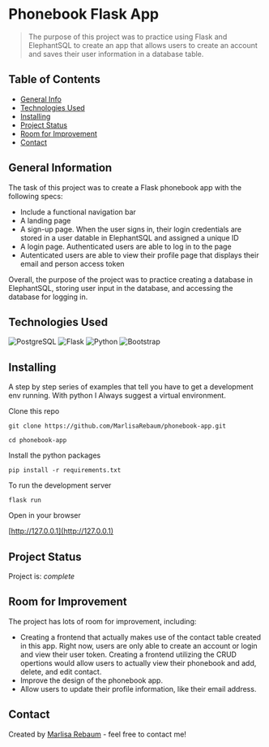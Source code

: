 # Phonebook Flask App
> The purpose of this project was to practice using Flask and ElephantSQL to create
an app that allows users to create an account and saves their user information
in a database table.

## Table of Contents
* [General Info](#general-information)
* [Technologies Used](#technologies-used)
* [Installing](#installing)
* [Project Status](#project-status)
* [Room for Improvement](#room-for-improvement)
* [Contact](#contact)


## General Information
The task of this project was to create a Flask phonebook app with the following
specs:

- Include a functional navigation bar
- A landing page
- A sign-up page. When the user signs in, their login credentials are stored in
a user datable in ElephantSQL and assigned a unique ID
- A login page. Authenticated users are able to log in to the page
- Autenticated users are able to view their profile page that displays their
email and person access token

Overall, the purpose of the project was to practice creating a database in 
ElephantSQL, storing user input in the database, and accessing the database for
logging in.

## Technologies Used
![PostgreSQL](https://img.shields.io/badge/PostgreSQL-316192?style=for-the-badge&logo=postgresql&logoColor=white)
![Flask](https://img.shields.io/badge/flask-%23000.svg?style=for-the-badge&logo=flask&logoColor=white)
![Python](https://img.shields.io/badge/python-3670A0?style=for-the-badge&logo=python&logoColor=ffdd54)
![Bootstrap](https://img.shields.io/badge/bootstrap-%23563D7C.svg?style=for-the-badge&logo=bootstrap&logoColor=white)

## Installing

A step by step series of examples that tell you have to get a development env running. 
With python I Always suggest a virtual environment.  

Clone this repo

```
git clone https://github.com/MarlisaRebaum/phonebook-app.git

cd phonebook-app
```  

Install the python packages

```
pip install -r requirements.txt
```  

To run the development server
```  
flask run
```   

Open in your browser

[http://127.0.0.1](http://127.0.0.1)

## Project Status
Project is:  _complete_ 

## Room for Improvement
The project has lots of room for improvement, including:

- Creating a frontend that actually makes use of the contact table created in
this app. Right now, users are only able to create an account or login and view
their user token. Creating a frontend utilizing the CRUD opertions would allow
users to actually view their phonebook and add, delete, and edit contact.
- Improve the design of the phonebook app.
- Allow users to update their profile information, like their email address.

## Contact
Created by [Marlisa Rebaum](https://www.linkedin.com/in/marlisarebaum/) - feel free to contact me!
